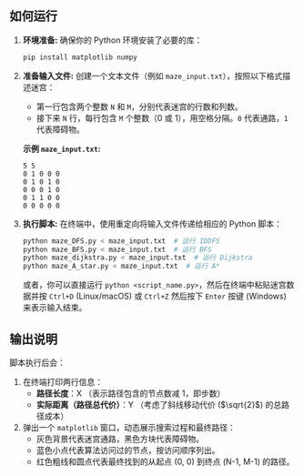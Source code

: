 ## 如何运行

1.  **环境准备:** 确保你的 Python 环境安装了必要的库：
    ```bash
    pip install matplotlib numpy
    ```

2.  **准备输入文件:** 创建一个文本文件（例如 `maze_input.txt`），按照以下格式描述迷宫：
    *   第一行包含两个整数 `N` 和 `M`，分别代表迷宫的行数和列数。
    *   接下来 `N` 行，每行包含 `M` 个整数（0 或 1），用空格分隔。`0` 代表通路，`1` 代表障碍物。

    **示例 `maze_input.txt`:**
    ```
    5 5
    0 1 0 0 0
    0 1 0 1 0
    0 0 0 1 0
    0 1 1 0 0
    0 0 0 0 0
    ```

3.  **执行脚本:** 在终端中，使用重定向将输入文件传递给相应的 Python 脚本：
    ```bash
    python maze_DFS.py < maze_input.txt  # 运行 IDDFS
    python maze_BFS.py < maze_input.txt  # 运行 BFS
    python maze_dijkstra.py < maze_input.txt  # 运行 Dijkstra
    python maze_A_star.py < maze_input.txt  # 运行 A*
    ```
    或者，你可以直接运行 `python <script_name.py>`，然后在终端中粘贴迷宫数据并按 `Ctrl+D` (Linux/macOS) 或 `Ctrl+Z` 然后按下 `Enter` 按键 (Windows) 来表示输入结束。

## 输出说明

脚本执行后会：

1.  在终端打印两行信息：
    *   **路径长度**：X （表示路径包含的节点数减 1，即步数）
    *   **实际距离（路径总代价）**：Y （考虑了斜线移动代价 ($\sqrt{2}$) 的总路径成本）
2.  弹出一个 `matplotlib` 窗口，动态展示搜索过程和最终路径：
    *   灰色背景代表迷宫通路，黑色方块代表障碍物。
    *   蓝色小点代表算法访问过的节点，按访问顺序列出。
    *   红色粗线和圆点代表最终找到的从起点 (0, 0) 到终点 (N-1, M-1) 的路径。
